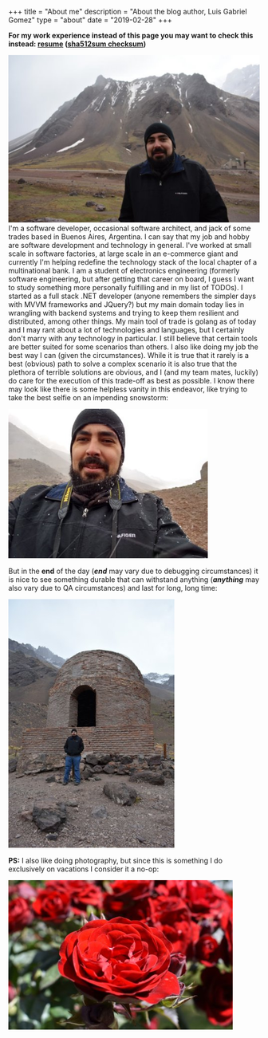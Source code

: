 +++
title = "About me"
description = "About the blog author, Luis Gabriel Gomez"
type = "about"
date = "2019-02-28"
+++


**For my work experience instead of this page you may want to check this instead: [resume](../../../files/cv.pdf) ([sha512sum checksum](../../../files/checksum))**

![1.jpeg](1.jpeg)
I'm a software developer, occasional software architect, and jack of some trades based in Buenos Aires, Argentina. I can say that my job and hobby are software development and technology in general. I've worked at small scale in software factories, at large scale in an e-commerce giant and currently I'm helping redefine the technology stack of the local chapter of a multinational bank. I am a student of electronics engineering (formerly software engineering, but after getting that career on board, I guess I want to study something more personally fulfilling and in my list of TODOs).
I started as a full stack .NET developer (anyone remembers the simpler days with MVVM frameworks and JQuery?) but my main domain today lies in wrangling with backend systems and trying to keep them resilient and distributed, among other things.
My main tool of trade is golang as of today and I may rant about a lot of technologies and languages, but I certainly don't marry with any technology in particular. I still believe that certain tools are better suited for some scenarios than others.
I also like doing my job the best way I can (given the circumstances). While it is true that it rarely is a best (obvious) path to solve a complex scenario it is also true that the plethora of terrible solutions are  obvious, and I (and my team mates, luckily) do care for the execution of this trade-off as best as possible. 
I know there may look like there is some helpless vanity in this endeavor, like trying to take the best selfie on an impending snowstorm:

![2.jpeg](2.jpeg)

But in the __end__ of the day (__*end*__ may vary due to debugging circumstances) it is nice to see something durable that can withstand anything (__*anything*__ may also vary due to QA circumstances) and last for long, long time:

![3.jpeg](3.jpeg)

**PS:** I also like doing photography, but since this is something I do exclusively on vacations I consider it a no-op:

![4.jpeg](4.jpeg)